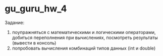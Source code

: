 # gu_guru_hw_4
Задание:
1) поупражняться с математическими и логическими операторами, добиться переполнения при вычислениях, посмотреть результаты (вывести в консоль)
2) попробовать вычисления комбинаций типов данных (int и double)
